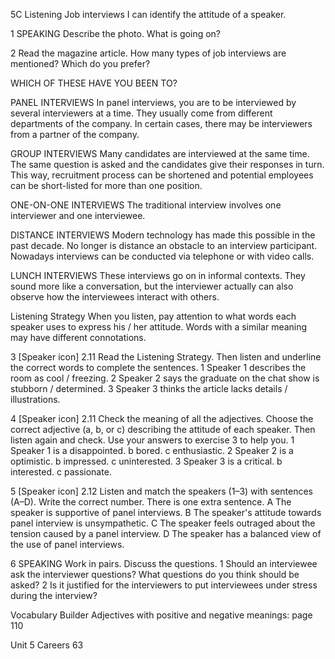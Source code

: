 5C Listening
Job interviews
I can identify the attitude of a speaker.

1 SPEAKING Describe the photo. What is going on?

2 Read the magazine article. How many types of job interviews are mentioned? Which do you prefer?

WHICH OF THESE HAVE YOU BEEN TO?

PANEL INTERVIEWS
In panel interviews, you are to be interviewed by several interviewers at a time. They usually come from different departments of the company. In certain cases, there may be interviewers from a partner of the company.

GROUP INTERVIEWS
Many candidates are interviewed at the same time. The same question is asked and the candidates give their responses in turn. This way, recruitment process can be shortened and potential employees can be short-listed for more than one position.

ONE-ON-ONE INTERVIEWS
The traditional interview involves one interviewer and one interviewee.

DISTANCE INTERVIEWS
Modern technology has made this possible in the past decade. No longer is distance an obstacle to an interview participant. Nowadays interviews can be conducted via telephone or with video calls.

LUNCH INTERVIEWS
These interviews go on in informal contexts. They sound more like a conversation, but the interviewer actually can also observe how the interviewees interact with others.

Listening Strategy
When you listen, pay attention to what words each speaker uses to express his / her attitude. Words with a similar meaning may have different connotations.

3 [Speaker icon] 2.11 Read the Listening Strategy. Then listen and underline the correct words to complete the sentences.
1 Speaker 1 describes the room as cool / freezing.
2 Speaker 2 says the graduate on the chat show is stubborn / determined.
3 Speaker 3 thinks the article lacks details / illustrations.

4 [Speaker icon] 2.11 Check the meaning of all the adjectives. Choose the correct adjective (a, b, or c) describing the attitude of each speaker. Then listen again and check. Use your answers to exercise 3 to help you.
1 Speaker 1 is
   a disappointed.    b bored.    c enthusiastic.
2 Speaker 2 is
   a optimistic.    b impressed.    c uninterested.
3 Speaker 3 is
   a critical.    b interested.    c passionate.

5 [Speaker icon] 2.12 Listen and match the speakers (1–3) with sentences (A–D). Write the correct number. There is one extra sentence.
A The speaker is supportive of panel interviews.
B The speaker's attitude towards panel interview is unsympathetic.
C The speaker feels outraged about the tension caused by a panel interview.
D The speaker has a balanced view of the use of panel interviews.

6 SPEAKING Work in pairs. Discuss the questions.
1 Should an interviewee ask the interviewer questions? What questions do you think should be asked?
2 Is it justified for the interviewers to put interviewees under stress during the interview?

Vocabulary Builder Adjectives with positive and negative meanings: page 110

Unit 5 Careers 63